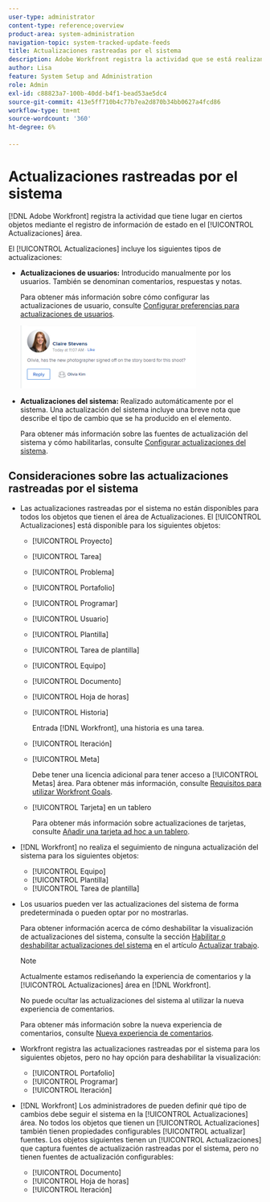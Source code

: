 ```yaml
---
user-type: administrator
content-type: reference;overview
product-area: system-administration
navigation-topic: system-tracked-update-feeds
title: Actualizaciones rastreadas por el sistema
description: Adobe Workfront registra la actividad que se está realizando en ciertos objetos mediante el registro de información de estado en el [!UICONTROL Actualizaciones] área.
author: Lisa
feature: System Setup and Administration
role: Admin
exl-id: c88823a7-100b-40dd-b4f1-bead53ae5dc4
source-git-commit: 413e5ff710b4c77b7ea2d870b34bb0627a4fcd86
workflow-type: tm+mt
source-wordcount: '360'
ht-degree: 6%

---
```


# Actualizaciones rastreadas por el sistema

[!DNL Adobe Workfront] registra la actividad que tiene lugar en ciertos objetos mediante el registro de información de estado en el [!UICONTROL Actualizaciones] área.

El [!UICONTROL Actualizaciones] incluye los siguientes tipos de actualizaciones:

* **Actualizaciones de usuarios:** Introducido manualmente por los usuarios. También se denominan comentarios, respuestas y notas.

  Para obtener más información sobre cómo configurar las actualizaciones de usuario, consulte [Configurar preferencias para actualizaciones de usuarios](../../../administration-and-setup/set-up-workfront/system-tracked-update-feeds/configure-preferences-user-updates.md).

  ![](assets/updates-qs-350x125.png)

* **Actualizaciones del sistema:** Realizado automáticamente por el sistema. Una actualización del sistema incluye una breve nota que describe el tipo de cambio que se ha producido en el elemento.

  Para obtener más información sobre las fuentes de actualización del sistema y cómo habilitarlas, consulte [Configurar actualizaciones del sistema](../../../administration-and-setup/set-up-workfront/system-tracked-update-feeds/configure-system-updates.md).

  <!--
  DRAFTED IN FLARE:
  Timestamps for system updates are based on your operating system's timezone.
  
  -->

## Consideraciones sobre las actualizaciones rastreadas por el sistema

* Las actualizaciones rastreadas por el sistema no están disponibles para todos los objetos que tienen el área de Actualizaciones. El [!UICONTROL Actualizaciones] está disponible para los siguientes objetos:

   * [!UICONTROL Proyecto]
   * [!UICONTROL Tarea]
   * [!UICONTROL Problema]
   * [!UICONTROL Portafolio]
   * [!UICONTROL Programar]
   * [!UICONTROL Usuario]
   * [!UICONTROL Plantilla]
   * [!UICONTROL Tarea de plantilla]
   * [!UICONTROL Equipo]
   * [!UICONTROL Documento]
   * [!UICONTROL Hoja de horas]
   * [!UICONTROL Historia]

     Entrada [!DNL Workfront], una historia es una tarea.
   * [!UICONTROL Iteración]
   * [!UICONTROL Meta]

     Debe tener una licencia adicional para tener acceso a [!UICONTROL Metas] área. Para obtener más información, consulte [Requisitos para utilizar Workfront Goals](../../../workfront-goals/goal-management/access-needed-for-wf-goals.md).
   * [!UICONTROL Tarjeta] en un tablero

     Para obtener más información sobre actualizaciones de tarjetas, consulte [Añadir una tarjeta ad hoc a un tablero](../../../agile/get-started-with-boards/add-card-to-board.md).


* [!DNL Workfront] no realiza el seguimiento de ninguna actualización del sistema para los siguientes objetos:

   * [!UICONTROL Equipo]
   * [!UICONTROL Plantilla]
   * [!UICONTROL Tarea de plantilla]

<!--hiding this bit because this is not true, at this time (August 2023). Users with a Work or Review license can see system updates by default as well.

Your [!DNL Workfront] license determines whether system updates display by default in the [!UICONTROL Updates] area of objects. [!DNL Workfront] users with a [!UICONTROL Plan] license have system updates displayed in the [!UICONTROL Updates] area by default. However, users can filter out system updates, as described in the [Enable or disable system updates](../../../workfront-basics/updating-work-items-and-viewing-updates/update-work.md#enable) section in [Update work](../../../workfront-basics/updating-work-items-and-viewing-updates/update-work.md). All other [!DNL Workfront] licenses filter system updates by default.
-->

* Los usuarios pueden ver las actualizaciones del sistema de forma predeterminada o pueden optar por no mostrarlas.

  Para obtener información acerca de cómo deshabilitar la visualización de actualizaciones del sistema, consulte la sección [Habilitar o deshabilitar actualizaciones del sistema](../../../workfront-basics/updating-work-items-and-viewing-updates/update-work.md#enable) en el artículo [Actualizar trabajo](../../../workfront-basics/updating-work-items-and-viewing-updates/update-work.md).

  >[!NOTE]
  >
  >Actualmente estamos rediseñando la experiencia de comentarios y la [!UICONTROL Actualizaciones] área en [!DNL Workfront].
  >
  > No puede ocultar las actualizaciones del sistema al utilizar la nueva experiencia de comentarios.
  > 
  >Para obtener más información sobre la nueva experiencia de comentarios, consulte [Nueva experiencia de comentarios](../../../product-announcements/betas/new-commenting-experience-beta/unified-commenting-experience.md).

* Workfront registra las actualizaciones rastreadas por el sistema para los siguientes objetos, pero no hay opción para deshabilitar la visualización:

   * [!UICONTROL Portafolio]
   * [!UICONTROL Programar]
   * [!UICONTROL Iteración]

* [!DNL Workfront] Los administradores de pueden definir qué tipo de cambios debe seguir el sistema en la [!UICONTROL Actualizaciones] área. No todos los objetos que tienen un [!UICONTROL Actualizaciones] también tienen propiedades configurables [!UICONTROL actualizar] fuentes. Los objetos siguientes tienen un [!UICONTROL Actualizaciones] que captura fuentes de actualización rastreadas por el sistema, pero no tienen fuentes de actualización configurables:

   * [!UICONTROL Documento]
   * [!UICONTROL Hoja de horas]
   * [!UICONTROL Iteración]

